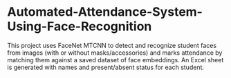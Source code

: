 # Automated-Attendance-System-Using-Face-Recognition
This project uses FaceNet MTCNN to detect and recognize student faces from images (with or without masks/accessories) and marks attendance by matching them against a saved dataset of face embeddings. An Excel sheet is generated with names and present/absent status for each student.
